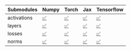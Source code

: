 | Submodules   | Numpy                                                                                                                           | Torch                                                                                                                           | Jax                                                                                                                             | Tensorflow                                                                                                                      |
|:-------------|:--------------------------------------------------------------------------------------------------------------------------------|:--------------------------------------------------------------------------------------------------------------------------------|:--------------------------------------------------------------------------------------------------------------------------------|:--------------------------------------------------------------------------------------------------------------------------------|
| activations  | <a href="https://github.com/unifyai/ivy/runs/8285076930?check_suite_focus=true" rel="noopener noreferrer" target="_blank">✅</a> | <a href="https://github.com/unifyai/ivy/runs/8285077086?check_suite_focus=true" rel="noopener noreferrer" target="_blank">✅</a> | <a href="https://github.com/unifyai/ivy/runs/8285077231?check_suite_focus=true" rel="noopener noreferrer" target="_blank">✅</a> | <a href="https://github.com/unifyai/ivy/runs/8285077376?check_suite_focus=true" rel="noopener noreferrer" target="_blank">✅</a> |
| layers       | <a href="https://github.com/unifyai/ivy/runs/8285076966?check_suite_focus=true" rel="noopener noreferrer" target="_blank">✅</a> | <a href="https://github.com/unifyai/ivy/runs/8285077121?check_suite_focus=true" rel="noopener noreferrer" target="_blank">✅</a> | <a href="https://github.com/unifyai/ivy/runs/8285077267?check_suite_focus=true" rel="noopener noreferrer" target="_blank">✅</a> | <a href="https://github.com/unifyai/ivy/runs/8285077413?check_suite_focus=true" rel="noopener noreferrer" target="_blank">✅</a> |
| losses       | <a href="https://github.com/unifyai/ivy/runs/8285077005?check_suite_focus=true" rel="noopener noreferrer" target="_blank">✅</a> | <a href="https://github.com/unifyai/ivy/runs/8285077159?check_suite_focus=true" rel="noopener noreferrer" target="_blank">✅</a> | <a href="https://github.com/unifyai/ivy/runs/8285077303?check_suite_focus=true" rel="noopener noreferrer" target="_blank">✅</a> | <a href="https://github.com/unifyai/ivy/runs/8285077434?check_suite_focus=true" rel="noopener noreferrer" target="_blank">✅</a> |
| norms        | <a href="https://github.com/unifyai/ivy/runs/8285077047?check_suite_focus=true" rel="noopener noreferrer" target="_blank">✅</a> | <a href="https://github.com/unifyai/ivy/runs/8285077196?check_suite_focus=true" rel="noopener noreferrer" target="_blank">✅</a> | <a href="https://github.com/unifyai/ivy/runs/8285077340?check_suite_focus=true" rel="noopener noreferrer" target="_blank">✅</a> | <a href="https://github.com/unifyai/ivy/runs/8285077459?check_suite_focus=true" rel="noopener noreferrer" target="_blank">✅</a> |